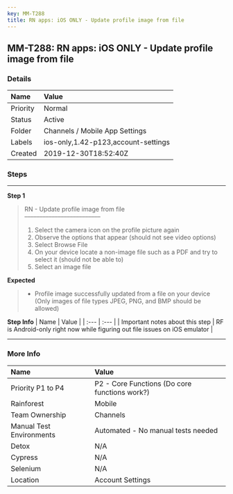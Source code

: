 ```yaml
---
key: MM-T288
title: RN apps: iOS ONLY - Update profile image from file
---
```


## MM-T288: RN apps: iOS ONLY - Update profile image from file

### Details

| Name     | Value                               |
| :------- | :---------------------------------- |
| Priority | Normal                              |
| Status   | Active                              |
| Folder   | Channels / Mobile App Settings      |
| Labels   | ios-only,1.42-p123,account-settings |
| Created  | 2019-12-30T18:52:40Z                |

### Steps

<hr/>

**Step 1**

> <article>RN - Update profile image from file<br>–––––––––––––––––––––––––<ol><li>Select the camera icon on the profile picture again</li><li> Observe the options that appear (should not see video options)</li><li> Select Browse File</li><li> On your device locate a non-image file such as a PDF and try to select it (should not be able to)</li><li>Select an image file</li></ol></article>

**Expected**

> <article><ul><li>Profile image successfully updated from a file on your device (Only images of file types JPEG, PNG, and BMP should be allowed)</li></ul></article>

**Step Info**
| Name | Value |
| :--- | :--- |
| Important notes about this step | RF is Android-only right now while figuring out file issues on iOS emulator |

<hr/>

### More Info

| Name                     | Value                                         |
| :----------------------- | :-------------------------------------------- |
| Priority P1 to P4        | P2 - Core Functions (Do core functions work?) |
| Rainforest               | Mobile                                        |
| Team Ownership           | Channels                                      |
| Manual Test Environments | Automated - No manual tests needed            |
| Detox                    | N/A                                           |
| Cypress                  | N/A                                           |
| Selenium                 | N/A                                           |
| Location                 | Account Settings                              |
